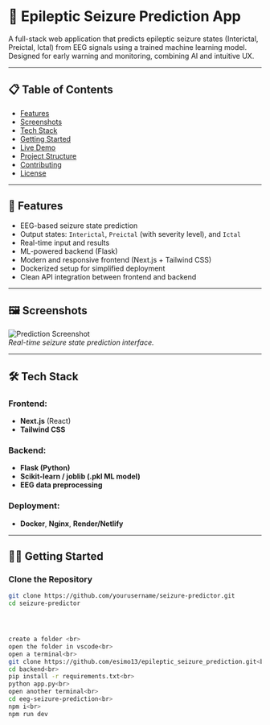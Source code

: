# 🧠 Epileptic Seizure Prediction App

A full-stack web application that predicts epileptic seizure states (Interictal, Preictal, Ictal) from EEG signals using a trained machine learning model. Designed for early warning and monitoring, combining AI and intuitive UX.

---

## 📋 Table of Contents

- [Features](#features)
- [Screenshots](#screenshots)
- [Tech Stack](#tech-stack)
- [Getting Started](#getting-started)
- [Live Demo](#live-demo)
- [Project Structure](#project-structure)
- [Contributing](#contributing)
- [License](#license)

---

## 🚀 Features

- EEG-based seizure state prediction
- Output states: `Interictal`, `Preictal` (with severity level), and `Ictal`
- Real-time input and results
- ML-powered backend (Flask)
- Modern and responsive frontend (Next.js + Tailwind CSS)
- Dockerized setup for simplified deployment
- Clean API integration between frontend and backend

---

## 🖼️ Screenshots

![Prediction Screenshot](./assets/screenshot.png)  
*Real-time seizure state prediction interface.*

---

## 🛠️ Tech Stack

### Frontend:
- **Next.js** (React)
- **Tailwind CSS**

### Backend:
- **Flask (Python)**
- **Scikit-learn / joblib (.pkl ML model)**
- **EEG data preprocessing**

### Deployment:
- **Docker**, **Nginx**, **Render/Netlify**

---

## 🧑‍💻 Getting Started

### Clone the Repository
```bash
git clone https://github.com/yourusername/seizure-predictor.git
cd seizure-predictor




create a folder <br>
open the folder in vscode<br>
open a terminal<br>
git clone https://github.com/esimo13/epileptic_seizure_prediction.git<br>
cd backend<br>
pip install -r requirements.txt<br>
python app.py<br>
open another terminal<br>
cd eeg-seizure-prediction<br>
npm i<br>
npm run dev
